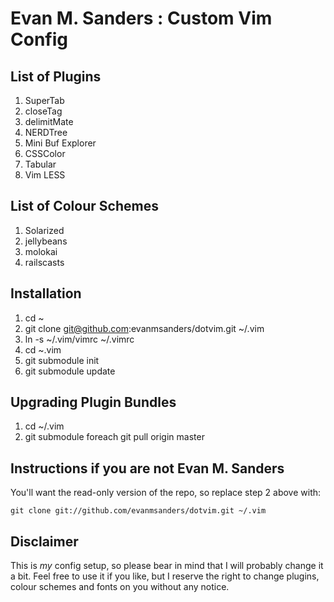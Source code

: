 # Evan M. Sanders : Custom Vim Config

## List of Plugins

1. SuperTab
2. closeTag
3. delimitMate
4. NERDTree
5. Mini Buf Explorer
8. CSSColor
9. Tabular
10. Vim LESS

## List of Colour Schemes

1. Solarized
2. jellybeans
3. molokai
4. railscasts

## Installation

1. cd ~
2. git clone git@github.com:evanmsanders/dotvim.git ~/.vim
3. ln -s ~/.vim/vimrc ~/.vimrc
4. cd ~.vim
5. git submodule init
6. git submodule update

## Upgrading Plugin Bundles

1. cd ~/.vim
2. git submodule foreach git pull origin master

## Instructions if you are not Evan M. Sanders

You'll want the read-only version of the repo, so replace step 2 above with:

```
git clone git://github.com/evanmsanders/dotvim.git ~/.vim
```

## Disclaimer

This is _my_ config setup, so please bear in mind that I will probably change it a bit. Feel free to use it if you like, but I reserve the right to change plugins, colour schemes and fonts on you without any notice.
